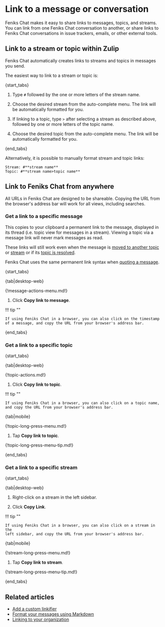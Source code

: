 # Link to a message or conversation

Feniks Chat makes it easy to share links to messages, topics, and streams. You can
link from one Feniks Chat conversation to another, or share links to Feniks Chat conversations
in issue trackers, emails, or other external tools.

## Link to a stream or topic within Zulip

Feniks Chat automatically creates links to streams and topics in messages you send.

The easiest way to link to a stream or topic is:

{start_tabs}

1. Type `#` followed by the one or more letters of the stream name.

1. Choose the desired stream from the auto-complete menu. The link will be
   automatically formatted for you.

1. If linking to a topic, type `>` after selecting a stream as
   described above, followed by one or more letters of the topic name.

1. Choose the desired topic from the auto-complete menu. The link will be
   automatically formatted for you.

{end_tabs}

Alternatively, it is possible to manually format stream and topic links:

```
Stream: #**stream name**
Topic: #**stream name>topic name**
```

## Link to Feniks Chat from anywhere

All URLs in Feniks Chat are designed to be shareable.  Copying the URL from
the browser's address bar will work for all views, including searches.

### Get a link to a specific message

This copies to your clipboard a permanent link to the message,
displayed in its thread (i.e. topic view for messages in a stream).
Viewing a topic via a message link will never mark messages as read.

These links will still work even when the message is
[moved to another topic](/help/move-content-to-another-topic)
or [stream](/help/move-content-to-another-stream) or
if its [topic is resolved](/help/resolve-a-topic).

Feniks Chat uses the same permanent link syntax when [quoting a
message](/help/quote-and-reply).

{start_tabs}

{tab|desktop-web}

{!message-actions-menu.md!}

1. Click **Copy link to message**.

!!! tip ""

    If using Feniks Chat in a browser, you can also click on the timestamp
    of a message, and copy the URL from your browser's address bar.

{end_tabs}

### Get a link to a specific topic

{start_tabs}

{tab|desktop-web}

{!topic-actions.md!}

1. Click **Copy link to topic**.

!!! tip ""

    If using Feniks Chat in a browser, you can also click on a topic name,
    and copy the URL from your browser's address bar.

{tab|mobile}

{!topic-long-press-menu.md!}

1. Tap **Copy link to topic**.

{!topic-long-press-menu-tip.md!}

{end_tabs}

### Get a link to a specific stream

{start_tabs}

{tab|desktop-web}

1. Right-click on a stream in the left sidebar.

1. Click **Copy Link**.

!!! tip ""

    If using Feniks Chat in a browser, you can also click on a stream in the
    left sidebar, and copy the URL from your browser's address bar.

{tab|mobile}

{!stream-long-press-menu.md!}

1. Tap **Copy link to stream**.

{!stream-long-press-menu-tip.md!}

{end_tabs}

## Related articles

* [Add a custom linkifier](/help/add-a-custom-linkifier)
* [Format your messages using Markdown](/help/format-your-message-using-markdown)
* [Linking to your organization](/help/linking-to-zulip)
